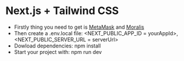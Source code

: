 # Next.js + Tailwind CSS 

- Firstly thing you need to get is [MetaMask](https://metamask.io/) and [Moralis](https://moralis.io/) 
- Then create a .env.local file: <NEXT_PUBLIC_APP_ID = yourAppId>, <NEXT_PUBLIC_SERVER_URL = serverUrl>
- Dowload dependencies: npm install
- Start your project with: npm run dev



